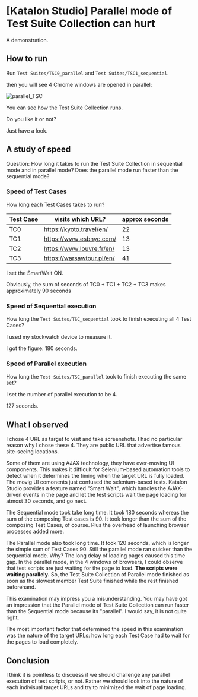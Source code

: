 # [Katalon Studio] Parallel mode of Test Suite Collection can hurt

A demonstration.

## How to run

Run `Test Suites/TSC0_parallel` and `Test Suites/TSC1_sequential`.

then you will see 4 Chrome windows are opened in parallel:

![parallel_TSC](https://kazurayam.github.io/ks_parallel_testsuitecollection_can_hurt/images/parallel_TSC.png)

You can see how the Test Suite Collection runs.

Do you like it or not?

Just have a look.

## A study of speed

Question: How long it takes to run the Test Suite Collection in sequential mode and in parallel mode? Does the parallel mode run faster than the sequential mode?

### Speed of Test Cases

How long each Test Cases takes to run?

|Test Case| visits which URL?         | approx seconds|
|---------|---------------------------|----|
|TC0      | https://kyoto.travel/en/  | 22 |
|TC1      | https://www.esbnyc.com/   | 13 |
|TC2      | https://www.louvre.fr/en/ | 13 |
|TC3      | https://warsawtour.pl/en/ | 41 |

I set the SmartWait ON.

Obviously, the sum of seconds of TC0 + TC1 + TC2 + TC3 makes approximately 90 seconds

### Speed of Sequential execution

How long the `Test Suites/TSC_sequential` took to finish executing all 4 Test Cases?

I used my stockwatch device to measure it.

I got the figure: 180 seconds.


### Speed of Parallel execution

How long the `Test Suites/TSC_parallel` took to finish executing the same set?

I set the number of parallel execution to be 4.

127 seconds.

## What I observed

I chose 4 URL as target to visit and take screenshots. I had no particular reason why I chose these 4. They are public URL that advertise famous site-seeing locations.

Some of them are using AJAX technology, they have ever-moving UI components. This makes it difficult for Selenium-based automation tools to detect when it determines the timing when the target URL is fully loaded. The movig UI comonents just confused the selenium-based tests. Katalon Studio provides a feature named "Smart Wait", which handles the AJAX-driven events in the page and let the test scripts wait the page loading for atmost 30 seconds, and go next.

The Sequential mode took take long time. It took 180 seconds whereas the sum of the composing Test cases is 90. It took longer than the sum of the composing Test Cases, of course. Plus the overhead of launching browser processes added more.

The Parallel mode also took long time. It took 120 seconds, which is longer the simple sum of Test Cases 90.
Still the parallel mode ran quicker than the sequential mode. Why? The long delay of loading pages caused this time gap. In the parallel mode, in the 4 windows of browsers, I could observe that test scripts are just waiting for the page to load. **The scripts were waiting parallely.** So, the Test Suite Collection of Parallel mode finished as soon as the slowest member Test Suite finished while the rest finished beforehand.

This examination may impress you a misunderstanding. You may have got an impression that the Parallel mode of Test Suite Collection can run faster than the Sequential mode because its "parallel". I would say, it is not quite right.

The most important factor that determined the speed in this examination was the nature of the target URLs: how long each Test Case had to wait for the pages to load completely.

## Conclusion

I think it is pointless to discuess if we should challenge any parallel execution of test scripts, or not. Rather we should look into the nature of each indivisual target URLs and try to minimized the wait of page loading.

